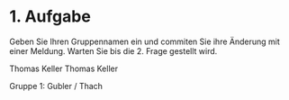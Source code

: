 # 1. Aufgabe
Geben Sie Ihren Gruppennamen ein und commiten Sie ihre Änderung mit einer Meldung. Warten Sie bis die 2. Frage gestellt wird.

Thomas Keller
Thomas Keller

Gruppe 1: Gubler / Thach